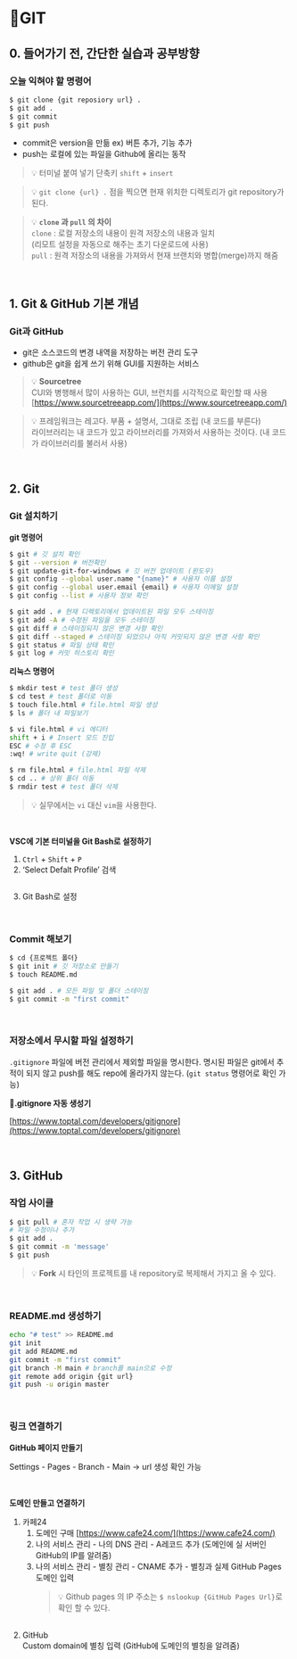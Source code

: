 # 🎁GIT

## 0. 들어가기 전, 간단한 실습과 공부방향

### 오늘 익혀야 할 명령어

```bash
$ git clone {git reposiory url} .
$ git add .
$ git commit
$ git push
```

- commit은 version을 만듦 ex) 버튼 추가, 기능 추가
- push는 로컬에 있는 파일을 Github에 올리는 동작

> 💡 터미널 붙여 넣기 단축키 `shift` + `insert`

> 💡 `git clone {url} .`  점을 찍으면 현재 위치한 디렉토리가 git repository가 된다.

> 💡 **`clone` 과 `pull` 의 차이**<br>
> `clone` : 로컬 저장소의 내용이 원격 저장소의 내용과 일치 <br>(리모트 설정을 자동으로 해주는 초기 다운로드에 사용) <br>
> `pull` : 원격 저장소의 내용을 가져와서 현재 브랜치와 병합(merge)까지 해줌<br>

<br>

## 1. Git & GitHub 기본 개념

### Git과 GitHub

- git은 소스코드의 변경 내역을 저장하는 버전 관리 도구
- github은 git을 쉽게 쓰기 위해 GUI를 지원하는 서비스


> 💡 **Sourcetree** <br>
> CUI와 병행해서 많이 사용하는 GUI, 브런치를 시각적으로 확인할 때 사용 <br>
> [https://www.sourcetreeapp.com/](https://www.sourcetreeapp.com/)


> 💡 프레임워크는 레고다. 부품 + 설명서, 그대로 조립 (내 코드를 부른다) <br>
> 라이브러리는 내 코드가 있고 라이브러리를 가져와서 사용하는 것이다. (내 코드가 라이브러리를 불러서 사용)

</aside>

<br>

## 2. Git

### Git 설치하기

**git 명령어**

```bash
$ git # 깃 설치 확인
$ git --version # 버전확인
$ git update-git-for-windows # 깃 버전 업데이트 (윈도우)
$ git config --global user.name "{name}" # 사용자 이름 설정
$ git config --global user.email {email} # 사용자 이메일 설정
$ git config --list # 사용자 정보 확인

$ git add . # 현재 디렉토리에서 업데이트된 파일 모두 스테이징
$ git add -A # 수정된 파일을 모두 스테이징
$ git diff # 스테이징되지 않은 변경 사항 확인
$ git diff --staged # 스테이징 되었으나 아직 커밋되지 않은 변경 사항 확인
$ git status # 파일 상태 확인
$ git log # 커밋 히스토리 확인
```

**리눅스 명령어**

```bash
$ mkdir test # test 폴더 생성
$ cd test # test 폴더로 이동
$ touch file.html # file.html 파일 생성
$ ls # 폴더 내 파일보기

$ vi file.html # vi 에디터
shift + i # Insert 모드 진입
ESC # 수정 후 ESC
:wq! # write quit (강제)

$ rm file.html # file.html 파일 삭제
$ cd .. # 상위 폴더 이동
$ rmdir test # test 폴더 삭제
```


>💡 실무에서는 `vi` 대신 `vim`을 사용한다.

<br>

**VSC에 기본 터미널을 Git Bash로 설정하기**

1. `Ctrl` + `Shift` + `P`
2. ‘Select Defalt Profile’ 검색
  <img src="https://user-images.githubusercontent.com/46313348/187867955-6f8aa768-e6f6-4bae-a1bc-7990a896bb26.png" alt=""/>
  
3. Git Bash로 설정

<br>

### Commit 해보기

```bash
$ cd {프로젝트 폴더}
$ git init # 깃 저장소로 만들기
$ touch README.md

$ git add . # 모든 파일 및 폴더 스테이징
$ git commit -m "first commit"
```
<br>

### 저장소에서 무시할 파일 설정하기

`.gitignore` 파일에 버전 관리에서 제외할 파일을 명시한다. 명시된 파일은 git에서 추적이 되지 않고 push를 해도 repo에 올라가지 않는다.
(`git status` 명령어로 확인 가능)

🔗**.gitignore 자동 생성기**

[https://www.toptal.com/developers/gitignore](https://www.toptal.com/developers/gitignore)

<br>

## 3. GitHub

### 작업 사이클

```bash
$ git pull # 혼자 작업 시 생략 가능
# 파일 수정이나 추가
$ git add .
$ git commit -m 'message'
$ git push
```


> 💡 **Fork** 시 타인의 프로젝트를 내 repository로 복제해서 가지고 올 수 있다.
> <img src="https://user-images.githubusercontent.com/46313348/187869858-474db2fe-e379-4ce0-9c0b-bbd90e90f760.png" alt="" />

<br >

### README.md 생성하기

```bash
echo "# test" >> README.md
git init
git add README.md
git commit -m "first commit"
git branch -M main # branch를 main으로 수정
git remote add origin {git url}
git push -u origin master
```

<br>

### 링크 연결하기

**GitHub 페이지 만들기**

Settings - Pages - Branch - Main → url 생성 확인 가능
<img src="https://user-images.githubusercontent.com/46313348/187867962-6b6b054f-eac6-472a-ad4e-3220dba2ba8f.png" alt="" />

<br>

**도메인 만들고 연결하기**

1. 카페24
   1) 도메인 구매 [https://www.cafe24.com/](https://www.cafe24.com/)
   2) 나의 서비스 관리 - 나의 DNS 관리 - A레코드 추가 (도메인에 실 서버인 GitHub의 IP를 알려줌)
   3) 나의 서비스 관리 - 별칭 관리 - CNAME 추가 - 별칭과 실제 GitHub Pages 도메인 입력
      <img src="https://user-images.githubusercontent.com/46313348/187867966-c210440d-86f2-4016-9e33-b8f4ccaf034e.png" alt="" />
      >💡 Github pages 의 IP 주소는 `$ nslookup {GitHub Pages Url}`로 확인 할 수 있다.
      <br>
2. GitHub <br>
  Custom domain에 별칭 입력 (GitHub에 도메인의 별칭을 알려줌)
  <img src="https://user-images.githubusercontent.com/46313348/187867969-70196c9a-c0ac-471f-af08-fbce52a0f99c.png" alt="" />
